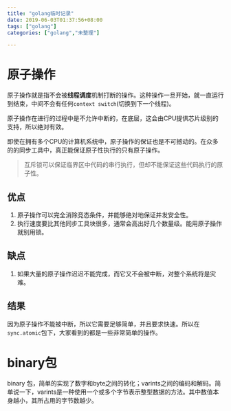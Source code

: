 ```yaml
---
title: "golang临时记录"
date: 2019-06-03T01:37:56+08:00
tags: ["golang"]
categories: ["golang","未整理"]

---
```


# 原子操作

原子操作就是指不会被**线程调度**机制打断的操作。这种操作一旦开始，就一直运行到结束，中间不会有任何`context switch`(切换到下一个线程)。

原子操作在进行的过程中是不允许中断的，在底层，这会由CPU提供芯片级别的支持，所以绝对有效。

即使在拥有多个CPU的计算机系统中，原子操作的保证也是不可撼动的。在众多的的同步工具中，真正能保证原子性执行的只有原子操作。

> 互斥锁可以保证临界区中代码的串行执行，但却不能保证这些代码执行的原子性。

## 优点
1. 原子操作可以完全消除竞态条件，并能够绝对地保证并发安全性。
2. 执行速度要比其他同步工具块很多，通常会高出好几个数量级。能用原子操作就别用锁。

## 缺点
1. 如果大量的原子操作迟迟不能完成，而它又不会被中断，对整个系统将是灾难。

## 结果
因为原子操作不能被中断，所以它需要足够简单，并且要求快速。所以在`sync.atomic`包下，大家看到的都是一些非常简单的操作。

# binary包

binary 包，简单的实现了数字和byte之间的转化；varints之间的编码和解码。简单说一下，varints是一种使用一个或多个字节表示整型数据的方法。其中数值本身越小，其所占用的字节数越少。